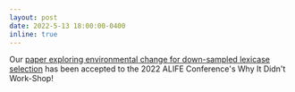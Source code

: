 ```yaml
---
layout: post
date: 2022-5-13 18:00:00-0400
inline: true
---
```


Our [paper exploring environmental change for down-sampled lexicase selection](https://arxiv.org/abs/2205.15931) has been accepted to the 2022 ALIFE Conference's Why It Didn't Work-Shop!